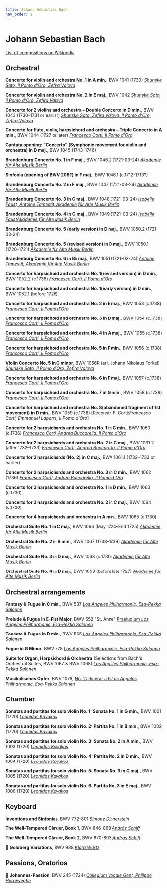 ```yaml
---
title: Johann Sebastian Bach
nav_order: 1
---
```


# Johann Sebastian Bach

[List of compositions on Wikipedia](https://en.wikipedia.org/wiki/List_of_compositions_by_Johann_Sebastian_Bach)

## Orchestral

**Concerto for violin and orchestra No. 1 in A min.**, BWV 1041 (1730) [*Shunske Sato, Il Pomo d'Oro, Zefira Valova*](http://www.tidal.com/track/95609827)

**Concerto for violin and orchestra No. 2 in E maj.**, BWV 1042 [*Shunske Sato, Il Pomo d'Oro, Zefira Valova*](http://www.tidal.com/track/95609830)

**Concerto for 2 violins and orchestra – Double Concerto in D min.**, BWV 1043 (1730–1731 or earlier) [*Shunske Sato, Zefira Valova, Il Pomo d'Oro, Zefira Valova*](http://www.tidal.com/track/95609833)

**Concerto for flute, violin, harpsichord and orchestra – Triple Concerto in A min.**, BWV 1044 (1727 or later) [*Francesco Corti, Il Pomo d'Oro*](https://tidal.com/browse/track/305308966?u)

**Cantata opening: "Concerto" (Symphonic movement for violin and orchestra) in D maj.**, BWV 1045 (1743–1746)

**Brandenburg Concerto No. 1 in F maj.**, BWV 1046.2 (1721-03-24) [*Akademie für Alte Musik Berlin*](http://www.tidal.com/track/197388363)

**Sinfonia (opening of BWV 208?) in F maj.**, BWV 1046.1 (c.1712-1713?)

**Brandenburg Concerto No. 2 in F maj.**, BWV 1047 (1721-03-24) [*Akademie für Alte Musik Berlin*](http://www.tidal.com/track/197388367)

**Brandenburg Concerto No. 3 in G maj.**, BWV 1048 (1721-03-24) [*Isabelle Faust, Antoine Tamestit, Akademie für Alte Musik Berlin*](http://www.tidal.com/track/197388370)

**Brandenburg Concerto No. 4 in G maj.**, BWV 1049 (1721-03-24) [*Isabelle FaustAkademie für Alte Musik Berlin*](http://www.tidal.com/track/197388373)

**Brandenburg Concerto No. 5 (early version) in D maj.**, BWV 1050.2 (1721-03-24)

**Brandenburg Concerto No. 5 (revised version) in D maj.**, BWV 1050.1 (1720–1721) [*Akademie für Alte Musik Berlin*](http://www.tidal.com/track/197388376)

**Brandenburg Concerto No. 6 in B♭ maj.**, BWV 1051 (1721-03-24) [*Antoine Tamestit, Akademie für Alte Musik Berlin*](http://www.tidal.com/track/197388379)

**Concerto for harpsichord and orchestra No. 1(revised version) in D min.**, BWV 1052.2 (c.1738) [*Francesco Corti, Il Pomo d'Oro*](https://tidal.com/browse/track/306156138?u)

**Concerto for harpsichord and orchestra No. 1(early version) in D min.**, BWV 1052.1 (before 1726)

**Concerto for harpsichord and orchestra No. 2 in E maj.**, BWV 1053 (c.1738) [*Francesco Corti, Il Pomo d'Oro*](https://tidal.com/browse/track/306156141?u)

**Concerto for harpsichord and orchestra No. 3 in D maj.**, BWV 1054 (c.1738) [*Francesco Corti, Il Pomo d'Oro*](https://tidal.com/browse/track/305308956?u)

**Concerto for harpsichord and orchestra No. 4 in A maj.**, BWV 1055 (c.1738) [*Francesco Corti, Il Pomo d'Oro*](https://tidal.com/browse/track/306156147?u)

**Concerto for harpsichord and orchestra No. 5 in F min.**, BWV 1056 (c.1738) [*Francesco Corti, Il Pomo d'Oro*](https://tidal.com/browse/track/305308959?u)

**Violin Concerto No. 5 in G minor**, BWV 1056R (arr. Johann Nikolaus Forkel) [*Shunske Sato, Il Pomo d'Oro, Zefira Valova*](http://www.tidal.com/track/95609836)

**Concerto for harpsichord and orchestra No. 6 in F maj.**, BWV 1057 (c.1738) [*Francesco Corti, Il Pomo d'Oro*](https://tidal.com/browse/track/305308963?u)

**Concerto for harpsichord and orchestra No. 7 in G min.**, BWV 1058 (c.1738) [*Francesco Corti, Il Pomo d'Oro*](https://tidal.com/browse/track/306156144?u)

**Concerto for harpsichord and orchestra No. 8(abandoned fragment of 1st movement) in D min.**, BWV 1059 (c.1738) [Reconstr. F. Corti:*Francesco Corti, Emmanuel Laporte, Il Pomo d'Oro*]

**Concerto for 2 harpsichords and orchestra No. 1 in C min.**, BWV 1060 (c.1736) [*Francesco Corti, Andrea Buccarella, Il Pomo d'Oro*](https://tidal.com/browse/track/305311228?u)

**Concerto for 2 harpsichords and orchestra No. 2 in C maj.**, BWV 1061.2 (after 1732–1733) [*Francesco Corti, Andrea Buccarella, Il Pomo d'Oro*](https://tidal.com/browse/track/305311222?u)

**Concerto for 2 harpsichords (No. 2) in C maj.**, BWV 1061.1 (1732–1733 or earlier)

**Concerto for 2 harpsichords and orchestra No. 3 in C min.**, BWV 1062 (1736) [*Francesco Corti, Andrea Buccarella, Il Pomo d'Oro*](https://tidal.com/browse/track/305311219?u)

**Concerto for 3 harpsichords and orchestra No. 1 in D min.**, BWV 1063 (c.1730)

**Concerto for 3 harpsichords and orchestra No. 2 in C maj.**, BWV 1064 (c.1730)

**Concerto for 4 harpsichords and orchestra in A min.**, BWV 1065 (c.1730)

**Orchestral Suite No. 1 in C maj.**, BWV 1066 (May 1724–End 1725) [*Akademie für Alte Musik Berlin*](https://tidal.com/browse/track/47622471?u)

**Orchestral Suite No. 2 in B min.**, BWV 1067 (1738–1739) [*Akademie für Alte Musik Berlin*](https://tidal.com/browse/track/47622483?u)

**Orchestral Suite No. 3 in D maj.**, BWV 1068 (c.1730) [*Akademie für Alte Musik Berlin*](https://tidal.com/browse/track/47622466?u)

**Orchestral Suite No. 4 in D maj.**, BWV 1069 (before late 1727) [*Akademie für Alte Musik Berlin*](https://tidal.com/browse/track/47622478?u)

## Orchestral arrangements

**Fantasy & Fugue in C min.**, BWV 537 [*Los Angeles Philharmonic, Esa-Pekka Salonen*](http://www.tidal.com/track/2924753)

**Prelude & Fugue in E-Flat Major**, BWV 552 "St. Anne" [Praeludium *Los Angeles Philharmonic, Esa-Pekka Salonen*](http://www.tidal.com/track/2924757)

**Toccata & Fugue in D min.**, BWV 565 [*Los Angeles Philharmonic, Esa-Pekka Salonen*](http://www.tidal.com/track/2924750)

**Fugue in G Minor**, BWV 578 [*Los Angeles Philharmonic, Esa-Pekka Salonen*](http://www.tidal.com/track/2924759)

**Suite for Organ, Harpsichord & Orchestra** (Selections from Bach's Orchestral Suites, BWV 1067 & BWV 1068) [*Los Angeles Philharmonic, Esa-Pekka Salonen*](http://www.tidal.com/track/2924761)

**Musikalisches Opfer**, BWV 1079, [No. 2: Ricerar a 6 *Los Angeles Philharmonic, Esa-Pekka Salonen*](http://www.tidal.com/track/2924755)

## Chamber

**Sonatas and partitas for solo violin No. 1: Sonata No. 1 in G min.**, BWV 1001 (1720) [*Leonidas Kavakos*](http://www.tidal.com/track/203860888)

**Sonatas and partitas for solo violin No. 2: Partita No. 1 in B min.**, BWV 1002 (1720) [*Leonidas Kavakos*](http://www.tidal.com/track/203860892)

**Sonatas and partitas for solo violin No. 3: Sonata No. 2 in A min.**, BWV 1003 (1720) [*Leonidas Kavakos*](http://www.tidal.com/track/203860883)

**Sonatas and partitas for solo violin No. 4: Partita No. 2 in D min.**, BWV 1004 (1720) [*Leonidas Kavakos*](http://www.tidal.com/track/203860900)

**Sonatas and partitas for solo violin No. 5: Sonata No. 3 in C maj.**, BWV 1005 (1720) [*Leonidas Kavakos*](http://www.tidal.com/track/203860879)

**Sonatas and partitas for solo violin No. 6: Partita No. 3 in E maj.**, BWV 1006 (1720) [*Leonidas Kavakos*](http://www.tidal.com/track/203860872)

## Keyboard

**Inventions and Sinfonias**, BWV 772-801 [*Simone Dinnerstein*](http://www.tidal.com/track/24788065)

**The Well-Tempered Clavier, Book 1**, BWV 846-869 [*András Schiff*](http://www.tidal.com/track/77689902)

**The Well-Tempered Clavier, Book 2**, BWV 870-893 [*András Schiff*](http://www.tidal.com/track/77689950)

💎 **Goldberg Variations**, BWV 988 [*Klára Würtz*](http://www.tidal.com/track/210117464)

## Passions, Oratorios

💎 **Johannes-Passion**, BWV 245 (1724) [*Collegium Vocale Gent, Philippe Herreweghe*](http://www.tidal.com/track/47053697)




